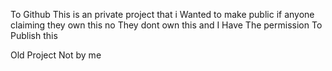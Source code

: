 To Github This is an private project that i Wanted to make public if anyone claiming they own this no They dont own this and I Have The permission To Publish this

Old Project Not by me 
